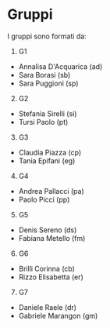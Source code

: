 Gruppi
======

I gruppi sono formati da:

1. G1
  * Annalisa D'Acquarica (ad)
  * Sara Borasi (sb)
  * Sara Puggioni (sp)
2. G2
  * Stefania Sirelli (si)
  * Tursi Paolo (pt)
3. G3
  * Claudia Piazza (cp)
  * Tania Epifani (eg)
4. G4
  * Andrea Pallacci (pa)
  * Paolo Picci (pp)
5. G5
  * Denis Sereno (ds)
  * Fabiana Metello (fm)
6. G6
  * Brilli Corinna (cb)
  * Rizzo Elisabetta (er)
7. G7
  * Daniele Raele (dr)
  * Gabriele Marangon (gm)
